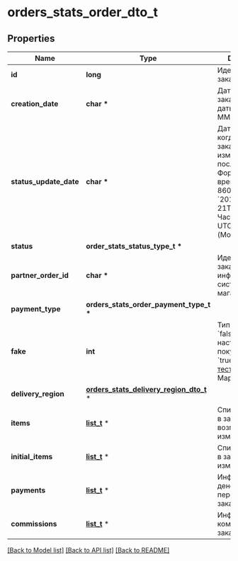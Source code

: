 # orders_stats_order_dto_t

## Properties
Name | Type | Description | Notes
------------ | ------------- | ------------- | -------------
**id** | **long** | Идентификатор заказа. | [optional] 
**creation_date** | **char \*** | Дата создания заказа.  Формат даты: &#x60;ГГГГ-ММ-ДД&#x60;.  | [optional] 
**status_update_date** | **char \*** | Дата и время, когда статус заказа был изменен в последний раз.  Формат даты и времени: ISO 8601. Например, &#x60;2017-11-21T00:00:00&#x60;. Часовой пояс — UTC+03:00 (Москва).  | [optional] 
**status** | **order_stats_status_type_t \*** |  | [optional] 
**partner_order_id** | **char \*** | Идентификатор заказа в информационной системе магазина. | [optional] 
**payment_type** | **orders_stats_order_payment_type_t \*** |  | [optional] 
**fake** | **int** | Тип заказа:  * &#x60;false&#x60; — настоящий заказ покупателя.  * &#x60;true&#x60; — [тестовый](../../pushapi/concepts/sandbox.md) заказ Маркета.  | [optional] 
**delivery_region** | [**orders_stats_delivery_region_dto_t**](orders_stats_delivery_region_dto.md) \* |  | [optional] 
**items** | [**list_t**](orders_stats_item_dto.md) \* | Список товаров в заказе после возможных изменений. | 
**initial_items** | [**list_t**](orders_stats_item_dto.md) \* | Список товаров в заказе до изменений. | [optional] 
**payments** | [**list_t**](orders_stats_payment_dto.md) \* | Информация о денежных переводах по заказу. | 
**commissions** | [**list_t**](orders_stats_commission_dto.md) \* | Информация о комиссиях за заказ. | 

[[Back to Model list]](../README.md#documentation-for-models) [[Back to API list]](../README.md#documentation-for-api-endpoints) [[Back to README]](../README.md)


